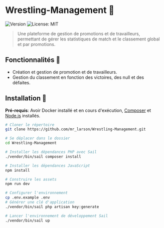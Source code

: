 # Wrestling-Management 🚀

![Version](https://img.shields.io/badge/version-0.1.0-blue.svg?cacheSeconds=2592000)
![License: MIT](https://img.shields.io/badge/License-MIT-yellow.svg)

> Une plateforme de gestion de promotions et de travailleurs, permettant de gérer les statistiques de match et le classement global et par promotions. 

## Fonctionnalités 🌱

- Création et gestion de promotion et de travailleurs.
- Gestion du classement en fonction des victoires, des null et des défaites. 

## Installation 🔧

**Pré-requis**:  Avoir Docker installé et en cours d'exécution, [Composer](https://getcomposer.org/) et [Node.js](https://nodejs.org/) installés.

```bash
# Cloner le répertoire
git clone https://github.com/mr_larson/Wrestling-Management.git

# Se déplacer dans le dossier
cd Wrestling-Management

# Installer les dépendances PHP avec Sail
./vendor/bin/sail composer install

# Installer les dépendances JavaScript
npm install

# Construire les assets
npm run dev

# Configurer l'environnement
cp .env.example .env
# Générer une clé d'application
./vendor/bin/sail php artisan key:generate

# Lancer l'environnement de développement Sail
./vendor/bin/sail up


